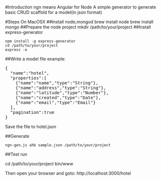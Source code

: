 #Introduction
    ngn means Angular for Node
    A simple generator to generate basic CRUD scaffold for a model(in json format)

#Steps
On MacOSX
##Install node,mongod
    brew install node
    brew install mongo
##Prepare the node project
    mkdir /path/to/your/project
##Install express-generator

    npm install -g express-generator
    cd /path/to/your/project
    express -e


##Write a model file
example:
<pre>
{
  "name":"hotel",
  "properties":[
    {"name":"name","type":"String"},
    {"name":"address","type":"String"},
    {"name":"latitude","type":"Number"},
    {"name":"created","type":"Date"},
    {"name":"email","type":"Email"}
  ],
  "pagination":true
}
</pre>

Save the file to hotel.json

##Generate 

    ngn-gen.js ahb sample.json /path/to/your/project

##Test run

cd /path/to/your/project
bin/www

Then open your browser and goto: http://localhost:3000/hotel




